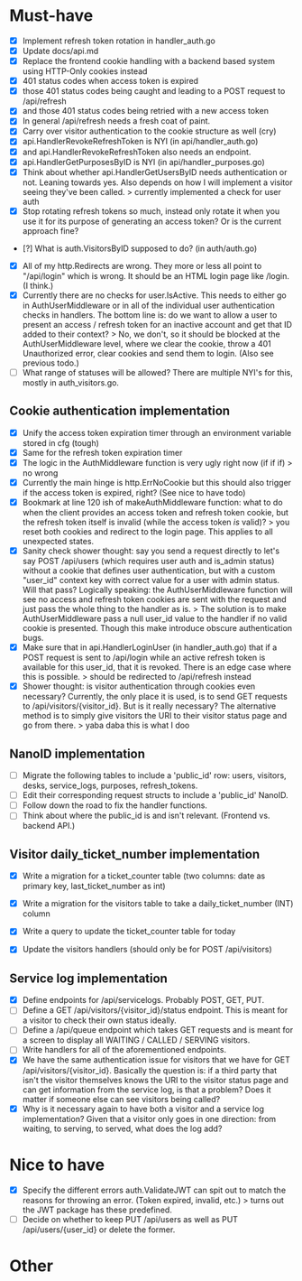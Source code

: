 # Must-have
- [x] Implement refresh token rotation in handler_auth.go
- [x] Update docs/api.md
- [x] Replace the frontend cookie handling with a backend based system using HTTP-Only cookies instead
- [x] 401 status codes when access token is expired
- [x] those 401 status codes being caught and leading to a POST request to /api/refresh
- [x] and those 401 status codes being retried with a new access token
- [x] In general /api/refresh needs a fresh coat of paint.
- [x] Carry over visitor authentication to the cookie structure as well (cry)
- [x] api.HandlerRevokeRefreshToken is NYI (in api/handler_auth.go)
- [x] and api.HandlerRevokeRefreshToken also needs an endpoint.
- [x] api.HandlerGetPurposesByID is NYI (in api/handler_purposes.go)
- [x] Think about whether api.HandlerGetUsersByID needs authentication or not. Leaning towards yes. Also depends on how I will implement a visitor seeing they've been called. > currently implemented a check for user auth
- [x] Stop rotating refresh tokens so much, instead only rotate it when you use it for its purpose of generating an access token? Or is the current approach fine?
- [?] What is auth.VisitorsByID supposed to do? (in auth/auth.go)
- [x] All of my http.Redirects are wrong. They more or less all point to "/api/login" which is wrong. It should be an HTML login page like /login. (I think.)
- [x] Currently there are no checks for user.IsActive. This needs to either go in AuthUserMiddleware or in all of the individual user authentication checks in handlers. The bottom line is: do we want to allow a user to present an access / refresh token for an inactive account and get that ID added to their context? > No, we don't, so it should be blocked at the AuthUserMiddleware level, where we clear the cookie, throw a 401 Unauthorized error, clear cookies and send them to login. (Also see previous todo.)
- [ ] What range of statuses will be allowed? There are multiple NYI's for this, mostly in auth_visitors.go.

## Cookie authentication implementation
- [x] Unify the access token expiration timer through an environment variable stored in cfg (tough)
- [x] Same for the refresh token expiration timer
- [x] The logic in the AuthMiddleware function is very ugly right now (if if if) > no wrong
- [x] Currently the main hinge is http.ErrNoCookie but this should also trigger if the access token is expired, right? (See nice to have todo)
- [x] Bookmark at line 120 ish of makeAuthMiddleware function: what to do when the client provides an access token and refresh token cookie, but the refresh token itself is invalid (while the access token *is* valid)? > you reset both cookies and redirect to the login page. This applies to all unexpected states.
- [x] Sanity check shower thought: say you send a request directly to let's say POST /api/users (which requires user auth and is_admin status) without a cookie that defines user authentication, but with a custom "user_id" context key with correct value for a user with admin status. Will that pass? Logically speaking: the AuthUserMiddleware function will see no access and refresh token cookies are sent with the request and just pass the whole thing to the handler as is. > The solution is to make AuthUserMiddleware pass a null user_id value to the handler if no valid cookie is presented. Though this make introduce obscure authentication bugs.
- [x] Make sure that in api.HandlerLoginUser (in handler_auth.go) that if a POST request is sent to /api/login while an active refresh token is available for this user_id, that it is revoked. There is an edge case where this is possible. > should be redirected to /api/refresh instead
- [x] Shower thought: is visitor authentication through cookies even necessary? Currently, the only place it is used, is to send GET requests to /api/visitors/{visitor_id}. But is it really necessary? The alternative method is to simply give visitors the URI to their visitor status page and go from there. > yaba daba this is what I doo

## NanoID implementation
- [ ] Migrate the following tables to include a 'public_id' row: users, visitors, desks, service_logs, purposes, refresh_tokens.
- [ ] Edit their corresponding request structs to include a 'public_id' NanoID.
- [ ] Follow down the road to fix the handler functions.
- [ ] Think about where the public_id is and isn't relevant. (Frontend vs. backend API.)

## Visitor daily_ticket_number implementation
- [x] Write a migration for a ticket_counter table (two columns: date as primary key, last_ticket_number as int)
- [x] Write a migration for the visitors table to take a daily_ticket_number (INT) column
- [x] Write a query to update the ticket_counter table for today
- [x] Update the visitors handlers (should only be for POST /api/visitors)


## Service log implementation
- [x] Define endpoints for /api/servicelogs. Probably POST, GET, PUT.
- [ ] Define a GET /api/visitors/{visitor_id}/status endpoint. This is meant for a visitor to check their own status ideally.
- [ ] Define a /api/queue endpoint which takes GET requests and is meant for a screen to display all WAITING / CALLED / SERVING visitors.
- [ ] Write handlers for all of the aforementioned endpoints.
- [x] We have the same authentication issue for visitors that we have for GET /api/visitors/{visitor_id}. Basically the question is: if a third party that isn't the visitor themselves knows the URI to the visitor status page and can get information from the service log, is that a problem? Does it matter if someone else can see visitors being called? 
- [x] Why is it necessary again to have both a visitor and a service log implementation? Given that a visitor only goes in one direction: from waiting, to serving, to served, what does the log add?

# Nice to have
- [x] Specify the different errors auth.ValidateJWT can spit out to match the reasons for throwing an error. (Token expired, invalid, etc.) > turns out the JWT package has these predefined.
- [ ] Decide on whether to keep PUT /api/users as well as PUT /api/users/{user_id} or delete the former.

# Other
